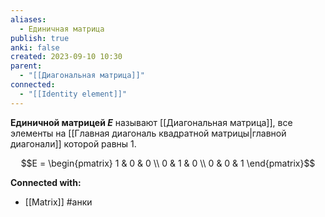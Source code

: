 ```yaml
---
aliases:
  - Единичная матрица
publish: true
anki: false
created: 2023-09-10 10:30
parent:
  - "[[Диагональная матрица]]"
connected:
  - "[[Identity element]]"
---
```


**Единичной матрицей $E$** называют [[Диагональная матрица]], все элементы на [[Главная диагональ квадратной матрицы|главной диагонали]]  которой равны 1.

$$E = \begin{pmatrix} 1 & 0 & 0 \\ 0 & 1 & 0 \\ 0 & 0 & 1 \end{pmatrix}$$




**Connected with:**
- [[Matrix]] #анки 



